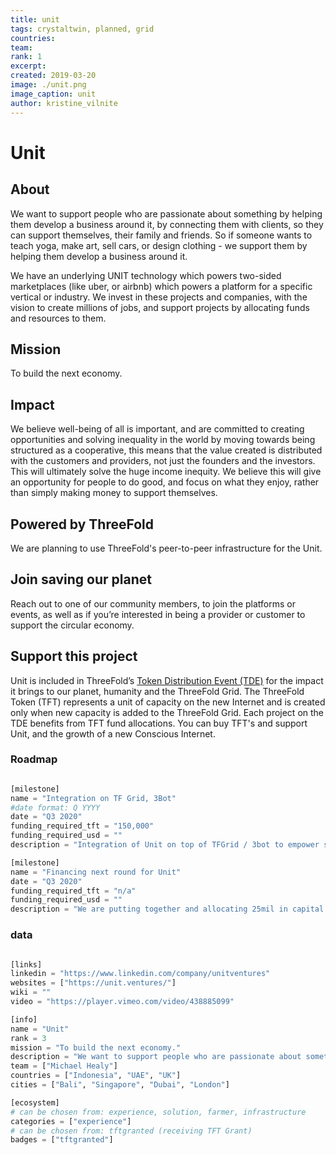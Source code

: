 ```yaml
---
title: unit
tags: crystaltwin, planned, grid
countries: 
team: 
rank: 1
excerpt: 
created: 2019-03-20
image: ./unit.png
image_caption: unit
author: kristine_vilnite
---
```




# Unit

## About

We want to support people who are passionate about something by helping them develop a business around it, by connecting them with clients, so they can support themselves, their family and friends.  So if someone wants to teach yoga, make art, sell cars, or design clothing - we support them by helping them develop a business around it. 

We have an underlying UNIT technology which powers two-sided marketplaces (like uber, or airbnb) which powers a platform for a specific vertical or industry. We invest in these projects and companies, with the vision to create millions of jobs, and support projects by allocating funds and resources to them.

## Mission

To build the next economy.

## Impact

We believe well-being of all is important, and are committed to creating opportunities and solving inequality in the world by moving towards being structured as a cooperative, this means that the value created is distributed with the customers and providers, not just the founders and the investors. This will ultimately solve the huge income inequity. We believe  this will give an opportunity for people to do good, and focus on what they enjoy, rather than simply making money to support themselves.

## Powered by ThreeFold

We are planning to use ThreeFold's peer-to-peer infrastructure for the Unit.

## Join saving our planet
 
Reach out to one of our community members, to join the platforms or events, as well as if you’re interested in being a provider or customer to support the circular economy.

## Support this project
Unit is included in ThreeFold’s [Token Distribution Event (TDE)](https://wiki.threefold.io/#/tdeoverview)</a> for the impact it brings to our planet, humanity and the ThreeFold Grid.
The ThreeFold Token (TFT) represents a unit of capacity on the new Internet and is created only when new capacity is added to the ThreeFold Grid.
Each project on the TDE benefits from TFT fund allocations. You can buy TFT's and support Unit, and the growth of a new Conscious Internet.

### Roadmap

```python

[milestone]
name = "Integration on TF Grid, 3Bot"
#date format: Q YYYY
date = "Q3 2020"
funding_required_tft = "150,000"
funding_required_usd = ""
description = "Integration of Unit on top of TFGrid / 3bot to empower small businesses."

[milestone]
name = "Financing next round for Unit"
date = "Q3 2020"
funding_required_tft = "n/a"
funding_required_usd = ""
description = "We are putting together and allocating 25mil in capital to support, invest and develop the unit ventures."

```

### data

```python

[links]
linkedin = "https://www.linkedin.com/company/unitventures"
websites = ["https://unit.ventures/"]
wiki = ""
video = "https://player.vimeo.com/video/438885099"

[info]
name = "Unit"
rank = 3
mission = "To build the next economy."
description = "We want to support people who are passionate about something by helping them develop a business around it, by connecting them with clients, so they can support themselves, their family and friends. So if someone wants to teach yoga, make art, sell cars, or design clothing - we support them by helping them develop a business around it. We have an underlying UNIT technology which powers two-sided marketplaces (like uber, or airbnb) which powers a platform for a specific vertical or industry. We invest in these projects and companies, with the vision to create millions of jobs, and support projects by allocating funds and resources to them."
team = ["Michael Healy"]
countries = ["Indonesia", "UAE", "UK"]
cities = ["Bali", "Singapore", "Dubai", "London"]

[ecosystem]
# can be chosen from: experience, solution, farmer, infrastructure
categories = ["experience"]
# can be chosen from: tftgranted (receiving TFT Grant)
badges = ["tftgranted"]

```
